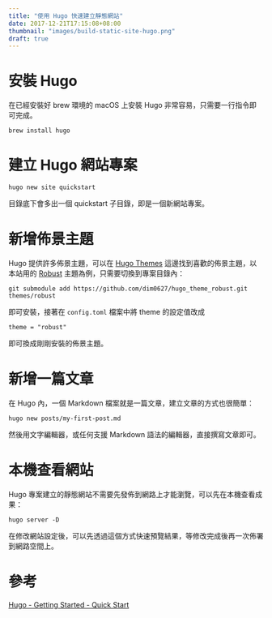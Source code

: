```yaml
---
title: "使用 Hugo 快速建立靜態網站"
date: 2017-12-21T17:15:08+08:00
thumbnail: "images/build-static-site-hugo.png"
draft: true
---
```


# 安裝 Hugo
在已經安裝好 brew 環境的 macOS 上安裝 Hugo 非常容易，只需要一行指令即可完成。

	brew install hugo

# 建立 Hugo 網站專案

	hugo new site quickstart

目錄底下會多出一個 quickstart 子目錄，即是一個新網站專案。


# 新增佈景主題

Hugo 提供許多佈景主題，可以在 [Hugo Themes](https://themes.gohugo.io/) 這邊找到喜歡的佈景主題，以本站用的 [Robust](https://themes.gohugo.io/robust/) 主題為例，只需要切換到專案目錄內：

	git submodule add https://github.com/dim0627/hugo_theme_robust.git themes/robust

即可安裝，接著在 `config.toml` 檔案中將 theme 的設定值改成

	theme = "robust"

即可換成剛剛安裝的佈景主題。

# 新增一篇文章

在 Hugo 內，一個 Markdown 檔案就是一篇文章，建立文章的方式也很簡單：

	hugo new posts/my-first-post.md

然後用文字編輯器，或任何支援 Markdown 語法的編輯器，直接撰寫文章即可。

# 本機查看網站

Hugo 專案建立的靜態網站不需要先發佈到網路上才能瀏覽，可以先在本機查看成果：

	hugo server -D

在修改網站設定後，可以先透過這個方式快速預覽結果，等修改完成後再一次佈署到網路空間上。


# 參考

[Hugo - Getting Started - Quick Start](https://gohugo.io/getting-started/quick-start/)